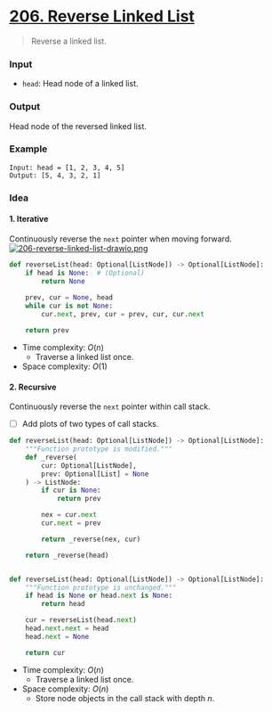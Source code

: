 # [206. Reverse Linked List](https://leetcode.com/problems/reverse-linked-list/)
> Reverse a linked list.
### Input
* `head`: Head node of a linked list.
### Output
Head node of the reversed linked list.
### Example
```
Input: head = [1, 2, 3, 4, 5]
Output: [5, 4, 3, 2, 1]
```
### Idea
#### 1. Iterative
Continuously reverse the `next` pointer when moving forward.
[![206-reverse-linked-list-drawio.png](https://i.postimg.cc/tRBC3RJB/206-reverse-linked-list-drawio.png)](https://postimg.cc/w3spHphN)
```python
def reverseList(head: Optional[ListNode]) -> Optional[ListNode]:
    if head is None:  # (Optional) 
        return None
        
    prev, cur = None, head
    while cur is not None:
        cur.next, prev, cur = prev, cur, cur.next

    return prev
```
* Time complexity: $O(n)$
	* Traverse a linked list once.
* Space complexity: $O(1)$
#### 2. Recursive
Continuously reverse the `next` pointer within call stack.
* [ ] Add plots of two types of call stacks.
```python
def reverseList(head: Optional[ListNode]) -> Optional[ListNode]:
    """Function prototype is modified."""
    def _reverse(
        cur: Optional[ListNode],
        prev: Optional[List] = None
    ) -> ListNode:
        if cur is None:
            return prev

        nex = cur.next
        cur.next = prev

        return _reverse(nex, cur)

    return _reverse(head)


def reverseList(head: Optional[ListNode]) -> Optional[ListNode]:
    """Function prototype is unchanged."""
    if head is None or head.next is None:
        return head

    cur = reverseList(head.next)
    head.next.next = head
    head.next = None

    return cur
```
* Time complexity: $O(n)$
	* Traverse a linked list once.
* Space complexity: $O(n)$
	* Store node objects in the call stack with depth $n$.